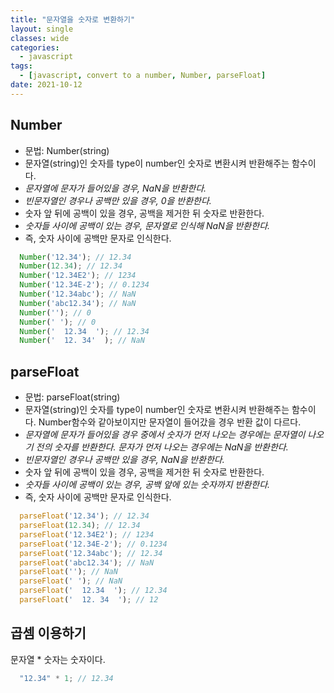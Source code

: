 ```yaml
---
title: "문자열을 숫자로 변환하기"
layout: single
classes: wide
categories:
  - javascript
tags:
  - [javascript, convert to a number, Number, parseFloat]
date: 2021-10-12
---
```


## Number  
* 문법: Number(string)  
* 문자열(string)인 숫자를 type이 number인 숫자로 변환시켜 반환해주는 함수이다.
* *문자열에 문자가 들어있을 경우, NaN을 반환한다.*
* *빈문자열인 경우나 공백만 있을 경우, 0을 반환한다.*
* 숫자 앞 뒤에 공백이 있을 경우, 공백을 제거한 뒤 숫자로 반환한다.
* *숫자들 사이에 공백이 있는 경우, 문자열로 인식해 NaN을 반환한다.*
* 즉, 숫자 사이에 공백만 문자로 인식한다.

```javascript
  Number('12.34'); // 12.34
  Number(12.34); // 12.34
  Number('12.34E2'); // 1234
  Number('12.34E-2'); // 0.1234
  Number('12.34abc'); // NaN
  Number('abc12.34'); // NaN
  Number(''); // 0
  Number(' '); // 0
  Number('  12.34  '); // 12.34
  Number('  12. 34'  ); // NaN
```

## parseFloat     
* 문법: parseFloat(string)  
* 문자열(string)인 숫자를 type이 number인 숫자로 변환시켜 반환해주는 함수이다. Number함수와 같아보이지만 문자열이 들어갔을 경우 반환 값이 다르다.
* *문자열에 문자가 들어있을 경우 중에서 숫자가 먼저 나오는 경우에는 문자열이 나오기 전의 숫자를 반환한다. 문자가 먼저 나오는 경우에는 NaN을 반환한다.*
* *빈문자열인 경우나 공백만 있을 경우, NaN을 반환한다.*
* 숫자 앞 뒤에 공백이 있을 경우, 공백을 제거한 뒤 숫자로 반환한다.
* *숫자들 사이에 공백이 있는 경우, 공백 앞에 있는 숫자까지 반환한다.*
* 즉, 숫자 사이에 공백만 문자로 인식한다.

```javascript
  parseFloat('12.34'); // 12.34
  parseFloat(12.34); // 12.34
  parseFloat('12.34E2'); // 1234
  parseFloat('12.34E-2'); // 0.1234
  parseFloat('12.34abc'); // 12.34
  parseFloat('abc12.34'); // NaN
  parseFloat(''); // NaN
  parseFloat(' '); // NaN
  parseFloat('  12.34  '); // 12.34
  parseFloat('  12. 34  '); // 12
```

## 곱셈 이용하기
문자열 * 숫자는 숫자이다.

```javascript
  "12.34" * 1; // 12.34
```